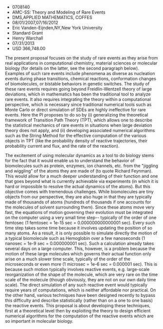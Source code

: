 
* 0708140
* AMC-SS: Theory and Modeling of Rare Events
* DMS,APPLIED MATHEMATICS, COFFES
* 08/01/2007,07/16/2012
* Eric Vanden-Eijnden,NY,New York University
* Standard Grant
* Henry Warchall
* 07/31/2013
* USD 366,748.00

The present proposal focuses on the study of rare events as they arise from real
applications in computational chemistry, material sciences or molecular biology
(for details on the latter, see the second paragraph below). Examples of such
rare events include phenomena as diverse as nucleation events during phase
transitions, chemical reactions, conformation changes of biomolecules, or
bistable behaviors in genetic switches. The study of these rare events requires
going beyond Freidlin-Wentzell theory of large deviations, which in mathematics
has been the traditional tool to analyze rare events. It also requires
integrating the theory within a computational perspective, which is necessary
since traditional numerical tools such as Monte Carlo or direct simulation of
SDEs are highly ineffective for rare events. Here the PI proposes to do so by
(i) generalizing the theoretical framework of Transition Path Theory (TPT),
which allows one to describe the statistical mechanics of rare events in
situations when large deviation theory does not apply, and (ii) developing
associated numerical algorithms such as the String Method for the effective
computation of the various objects in TPT (like the probability density of
reactive trajectories, their probability current and flux, and the rate of the
reaction).

The excitement of using molecular dynamics as a tool to do biology stems for the
fact that it would enable us to understand the behavior of biomolecules such as
protein, enzymes, ion channels, etc. from the "jiggling and wiggling" of the
atoms they are made of (to quote Richard Feynman). This would allow for a much
deeper understanding of their function and one that goes beyond what is
currently achievable via experiments (in which it is hard or impossible to
resolve the actual dynamics of the atoms). But this objective comes with
tremendous challenges. While biomolecules are tiny objects from our perspective,
they are also huge in that they are typically made of thousands of atoms
(hundreds of thousands if one accounts for the molecules of solvent surrounding
them). Since these atoms move very fast, the equations of motion governing their
evolution must be integrated on the computer using a very small time step--
typically of the order of one femtosec (1 femtosec = 1e-15 sec =
0.000000000000001 sec). Every such time step takes some time because it involves
updating the position of so many atoms. As a result, it is only possible to
simulate directly the motion of a typical biomolecule such as Hemoglobin over a
few nanoseconds (1 nanosec = 1e-9 sec = 0.000000001 sec). Such a calculation
already takes several days on a large computer. This, however, is a problem
because the motion of these large molecules which governs their actual function
only arise on a much slower time scale, typically of the order of the
microseconds or even more (1 microsec = 1e-6 sec = 0.000001 sec). This is
because such motion typically involves reactive events, e.g. large-scale
reorganization of the shape of the molecule, which are very rare on the time
scale of the molecule (though obviously, they are not on our own daily time
scale). The direct simulation of any such reactive event would typically require
years of computations, which is neither affordable nor practical. On the other
hand, various techniques have been designed recently to bypass this difficulty
and describe statistically (rather than on a one to one basis) the reactive
events. This proposal is about developing these techniques, first at a
theoretical level then by exploiting the theory to design efficient numerical
algorithms for the computation of the reactive events which are so important in
molecular biology.


